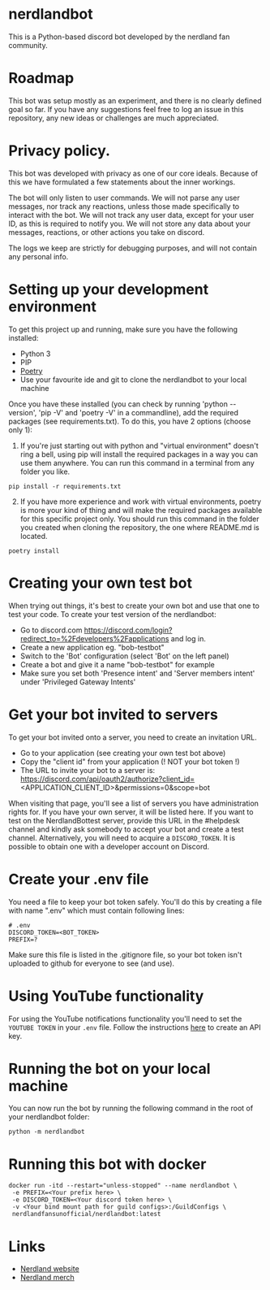 # nerdlandbot
This is a Python-based discord bot developed by the nerdland fan community.

# Roadmap
This bot was setup mostly as an experiment, and there is no clearly defined goal so far.
If you have any suggestions feel free to log an issue in this repository, any new ideas or challenges are much appreciated.

# Privacy policy.
This bot was developed with privacy as one of our core ideals.
Because of this we have formulated a few statements about the inner workings.

The bot will only listen to user commands. 
We will not parse any user messages, nor track any reactions, unless those made specifically to interact with the bot.
We will not track any user data, except for your user ID, as this is required to notify you.
We will not store any data about your messages, reactions, or other actions you take on discord.

The logs we keep are strictly for debugging purposes, and will not contain any personal info.

# Setting up your development environment
To get this project up and running, make sure you have the following installed:
- Python 3
- PIP
- [Poetry](https://python-poetry.org/docs/#installation)
- Use your favourite ide and git to clone the nerdlandbot to your local machine

Once you have these installed (you can check by running 'python --version', 'pip -V' and 'poetry -V' in a commandline), add the required packages (see requirements.txt). To do this, you have 2 options (choose only 1):

1. If you're just starting out with python and "virtual environment" doesn't ring a bell, using pip will install the required packages in a way you can use them anywhere. You can run this command in a terminal from any folder you like.
```
pip install -r requirements.txt
```

2. If you have more experience and work with virtual environments, poetry is more your kind of thing and will make the required packages available for this specific project only. You should run this command in the folder you created when cloning the repository, the one where README.md is located.
```
poetry install
```

# Creating your own test bot
When trying out things, it's best to create your own bot and use that one to test your code. To create your test version of the nerdlandbot:
- Go to discord.com https://discord.com/login?redirect_to=%2Fdevelopers%2Fapplications and log in.
- Create a new application eg. "bob-testbot"
- Switch to the 'Bot' configuration (select 'Bot' on the left panel)
- Create a bot and give it a name "bob-testbot" for example
- Make sure you set both 'Presence intent' and 'Server members intent' under 'Privileged Gateway Intents'

# Get your bot invited to servers
To get your bot invited onto a server, you need to create an invitation URL.
- Go to your application (see creating your own test bot above)
- Copy the "client id" from your application (! NOT your bot token !)
- The URL to invite your bot to a server is: https://discord.com/api/oauth2/authorize?client_id=<APPLICATION_CLIENT_ID>&permissions=0&scope=bot

When visiting that page, you'll see a list of servers you have administration rights for. If you have your own server, it will be listed here. 
If you want to test on the NerdlandBottest server, provide this URL in the #helpdesk channel and kindly ask somebody to accept your bot and create a test channel.
Alternatively, you will need to acquire a `DISCORD_TOKEN`. It is possible to obtain one with a developer account on Discord.

# Create your .env file
You need a file to keep your bot token safely. You'll do this by creating a file with name ".env" which must contain following lines:
```
# .env
DISCORD_TOKEN=<BOT_TOKEN>
PREFIX=?
```
Make sure this file is listed in the .gitignore file, so your bot token isn't uploaded to github for everyone to see (and use).

# Using YouTube functionality 

For using the YouTube notifications functionality you'll need to set the `YOUTUBE TOKEN` in your `.env` file. Follow the instructions [here](https://developers.google.com/youtube/registering_an_application) to create an API key.


# Running the bot on your local machine
You can now run the bot by running the following command in the root of your nerdlandbot folder:
```
python -m nerdlandbot
```



# Running this bot with docker

```
docker run -itd --restart="unless-stopped" --name nerdlandbot \
 -e PREFIX=<Your prefix here> \
 -e DISCORD_TOKEN=<Your discord token here> \
 -v <Your bind mount path for guild configs>:/GuildConfigs \
 nerdlandfansunofficial/nerdlandbot:latest
```

# Links
* [Nerdland website](https://nerdland.be)
* [Nerdland merch](https://www.mistert.be/nerdland)
